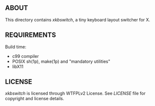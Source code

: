ABOUT
-----
This directory contains _xkbswitch_,
a tiny keyboard layout switcher for X.

REQUIREMENTS
------------
Build time:
  * c99 compiler
  * POSIX sh(1p), make(1p) and "mandatory utilities"
  * libX11

LICENSE
-------
_xkbswitch_ is licensed through WTFPLv2 License.
See _LICENSE_ file for copyright and license details.
